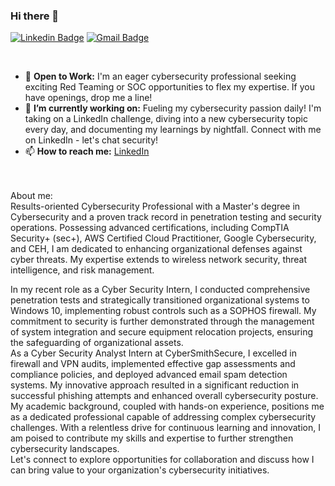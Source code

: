 ### Hi there 👋

[![Linkedin Badge](https://img.shields.io/badge/-chrisdabre-blue?style=flat-square&logo=Linkedin&logoColor=white&link=https://www.linkedin.com/in/chris-dabre/)](https://www.linkedin.com/in/chris-dabre/)
[![Gmail Badge](https://img.shields.io/badge/-chris.dabre@gmail.com-c14438?style=flat-square&logo=Gmail&logoColor=white&link=mailto:chris.dabre@gmail.com)](mailto:chris-dabre@gmail.com) 

<br>

- 🤖 <b>Open to Work:</b> I'm an eager cybersecurity professional seeking exciting Red Teaming or SOC opportunities to flex my expertise. If you have openings, drop me a line!
- 🔭 <b>I’m currently working on:</b> Fueling my cybersecurity passion daily! I'm taking on a LinkedIn challenge, diving into a new cybersecurity topic every day, and documenting my learnings by nightfall. Connect with me on LinkedIn - let's chat security!
- 📫 <b>How to reach me:</b> [LinkedIn](https://linkedin.com/in/chris-dabre)

<br>
<br>
About me: </br>
Results-oriented Cybersecurity Professional with a Master's degree in Cybersecurity and a proven track record in penetration testing and security operations. Possessing advanced certifications, including CompTIA Security+ (sec+), AWS Certified Cloud Practitioner, Google Cybersecurity, and CEH, I am dedicated to enhancing organizational defenses against cyber threats. My expertise extends to wireless network security, threat intelligence, and risk management.<p>
In my recent role as a Cyber Security Intern, I conducted comprehensive penetration tests and strategically transitioned organizational systems to Windows 10, implementing robust controls such as a SOPHOS firewall. My commitment to security is further demonstrated through the management of system integration and secure equipment relocation projects, ensuring the safeguarding of organizational assets.<br>
As a Cyber Security Analyst Intern at CyberSmithSecure, I excelled in firewall and VPN audits, implemented effective gap assessments and compliance policies, and deployed advanced email spam detection systems. My innovative approach resulted in a significant reduction in successful phishing attempts and enhanced overall cybersecurity posture.<br>
My academic background, coupled with hands-on experience, positions me as a dedicated professional capable of addressing complex cybersecurity challenges. With a relentless drive for continuous learning and innovation, I am poised to contribute my skills and expertise to further strengthen cybersecurity landscapes.<br>
Let's connect to explore opportunities for collaboration and discuss how I can bring value to your organization's cybersecurity initiatives.
